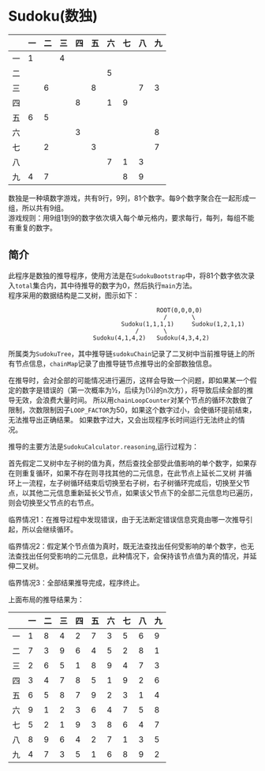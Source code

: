 # Sudoku(数独)
|  |一|二|三|四|五|六|七|八|九|
|---|---|---|---|---|---|---|---|---|---|
|一|1	|	|4	|	|	|	|	|	|	|
|二|	|	|	|	|	|5	|	|	|	|
|三|	|6	|	|	|8	|	|	|7	|3	|
|四|	|	|	|8	|	|1	|9	|	|	|
|五|6	|5	|	|	|	|	|	|	|	|
|六|	|	|	|3	|	|	|	|	|8	|
|七|	|2	|	|	|3	|	|	|	|7	|
|八|	|	|	|	|	|7	|1	|3	|	|
|九|4	|7	|	|	|	|	|8	|9	|	|

数独是一种填数字游戏，共有9行，9列，81个数字。每9个数字聚合在一起形成一组，所以共有9组。   
游戏规则：用9组1到9的数字依次填入每个单元格内，要求每行，每列，每组不能有重复的数字。

## 简介
此程序是数独的推导程序，使用方法是在`SudokuBootstrap`中，将81个数字依次录入`total`集合内，其中待推导的数字为0，然后执行`main`方法。  	
程序采用的数据结构是二叉树，图示如下：
```
                                          ROOT(0,0,0,0)
                                            /       \
                                Sudoku(1,1,1,1)     Sudoku(1,2,1,1)
                                    /       \
                        Sudoku(4,1,4,2)   Sudoku(4,3,4,2)
```
所属类为`SudokuTree`，其中推导链`sudokuChain`记录了二叉树中当前推导链上的所有节点信息，`chainMap`记录了由推导链节点推导出的全部数独信息。

在推导时，会对全部的可能情况进行遍历，这样会导致一个问题，即如果某一个假定的数字是错误的（第一次概率为½，后续为(½)的n次方），将导致后续全部的推导无效，会浪费大量时间。
所以用`chainLoopCounter`对某个节点的循环次数做了限制，次数限制因子`LOOP_FACTOR`为50，如果这个数字过小，会使循环提前结束，无法推导出正确结果。
如果数字过大，又会出现程序长时间运行无法终止的情况。 

推导的主要方法是`SudokuCalculator.reasoning`,运行过程为：

首先假定二叉树中左子树的值为真，然后查找全部受此值影响的单个数字，如果存在则重复循环，如果不存在则寻找其他的二元信息，在此节点上延长二叉树
并循环上一流程，左子树循环结束后切换至右子树，右子树循环完成后，切换至父节点，以其他二元信息重新延长父节点，如果该父节点下的全部二元信息均已遍历，
则会切换至父节点的右节点。

临界情况1：在推导过程中发现错误，由于无法断定错误信息究竟由哪一次推导引起，所以会继续循环。

临界情况2：假定某个节点值为真时，既无法查找出任何受影响的单个数字，也无法查找出任何受影响的二元信息，此种情况下，会保持该节点值为真的情况，并延伸二叉树。

临界情况3：全部结果推导完成，程序终止。

上面布局的推导结果为：

|  |一|二|三|四|五|六|七|八|九|
|---|---|---|---|---|---|---|---|---|---|
|一|1	|8	|4	|2	|7	|3	|5	|6	|9	|
|二|7	|3	|9	|6	|4	|5	|2	|8	|1	|
|三|2	|6	|5	|1	|8	|9	|4	|7	|3	|
|四|3	|4	|7	|8	|5	|1	|9	|2	|6	|
|五|6	|5	|8	|7	|9	|2	|3	|1	|4	|
|六|9	|1	|2	|3	|6	|4	|7	|5	|8	|
|七|5	|2	|1	|9	|3	|8	|6	|4	|7	|
|八|8	|9	|6	|4	|2	|7	|1	|3	|5	|
|九|4	|7	|3	|5	|1	|6	|8	|9	|2	|
